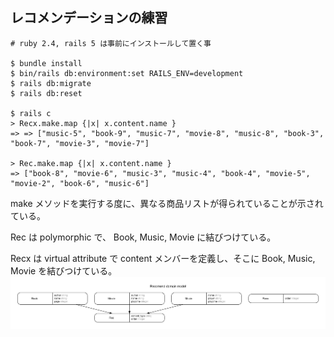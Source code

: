 ## レコメンデーションの練習

```
# ruby 2.4, rails 5 は事前にインストールして置く事

$ bundle install
$ bin/rails db:environment:set RAILS_ENV=development
$ rails db:migrate
$ rails db:reset

$ rails c
> Recx.make.map {|x| x.content.name }
=> => ["music-5", "book-9", "music-7", "movie-8", "music-8", "book-3", "book-7", "movie-3", "movie-7"]

> Rec.make.map {|x| x.content.name }
=> ["book-8", "movie-6", "music-3", "music-4", "book-4", "movie-5", "movie-2", "book-6", "music-6"]
```
make メソッドを実行する度に、異なる商品リストが得られていることが示されている。

Rec は polymorphic で、 Book, Music, Movie に結びつけている。

Recx は virtual attribute で content メンバーを定義し、そこに Book, Music, Movie を結びつけている。
![erd.png](erd.png)
